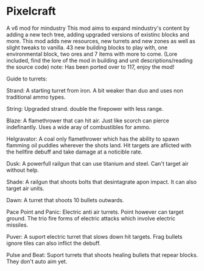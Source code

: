 # Pixelcraft
A v6 mod for mindustry
This mod aims to expand mindustry's content by adding a new tech tree, adding upgraded versions of existinc blocks and more.
This mod adds new resources, new turrets and new zones as well as slight tweaks to vanilla. 43 new building blocks to play with, one environmental block, two ores and 7 items with more to come.
(Lore included, find the lore of the mod in building and unit descriptions/reading the source code)
note: Has been ported over to 117, enjoy the mod!

Guide to turrets:

Strand:
A starting turret from iron. A bit weaker than duo and uses non traditional ammo types.

String:
Upgraded strand. double the firepower with less range.

Blaze:
A flamethrower that can hit air. Just like scorch can pierce indefinantly. Uses a wide aray of combustibles for ammo.

Helgravator:
A coal only flamethrower which has the ability to spawn flamming oil puddles wherever the shots land. Hit targets are aflicted with the hellfire debuff and take damage at a noticible rate.

Dusk:
A powerfull railgun that can use titanium and steel. Can't target air without help.

Shade:
A railgun that shoots bolts that desintagrate apon impact. It can also target air units.

Dawn:
A turret that shoots 10 bullets outwards.

Pace Point and Panic:
Electric anti air turrets. Point however can target ground. The trio fire forms of electric attacks which involve electric missiles.

Puver:
A suport electric turret that slows down hit targets. Frag bullets ignore tiles can also inflict the debuff.

Pulse and Beat:
Suport turrets that shoots healing bullets that repear blocks. They don't auto aim yet.




